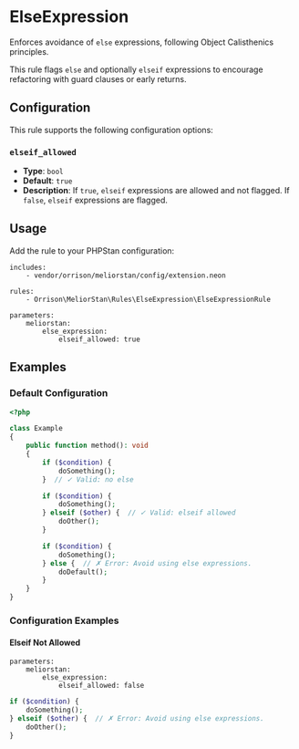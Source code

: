 # ElseExpression

Enforces avoidance of `else` expressions, following Object Calisthenics principles.

This rule flags `else` and optionally `elseif` expressions to encourage refactoring with guard clauses or early returns.

## Configuration

This rule supports the following configuration options:

### `elseif_allowed`
- **Type**: `bool`
- **Default**: `true`
- **Description**: If `true`, `elseif` expressions are allowed and not flagged. If `false`, `elseif` expressions are flagged.

## Usage

Add the rule to your PHPStan configuration:

```neon
includes:
    - vendor/orrison/meliorstan/config/extension.neon

rules:
    - Orrison\MeliorStan\Rules\ElseExpression\ElseExpressionRule

parameters:
    meliorstan:
        else_expression:
            elseif_allowed: true
```

## Examples

### Default Configuration

```php
<?php

class Example
{
    public function method(): void
    {
        if ($condition) {
            doSomething();
        }  // ✓ Valid: no else

        if ($condition) {
            doSomething();
        } elseif ($other) {  // ✓ Valid: elseif allowed
            doOther();
        }

        if ($condition) {
            doSomething();
        } else {  // ✗ Error: Avoid using else expressions.
            doDefault();
        }
    }
}
```

### Configuration Examples

#### Elseif Not Allowed

```neon
parameters:
    meliorstan:
        else_expression:
            elseif_allowed: false
```

```php
if ($condition) {
    doSomething();
} elseif ($other) {  // ✗ Error: Avoid using else expressions.
    doOther();
}
```
